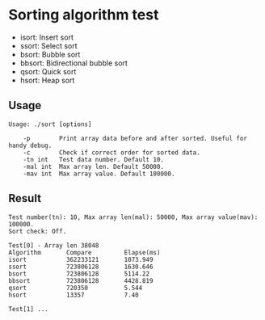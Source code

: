 Sorting algorithm test
========================

- isort: Insert sort
- ssort: Select sort
- bsort: Bubble sort
- bbsort: Bidirectional bubble sort
- qsort: Quick sort
- hsort: Heap sort


## Usage

```
Usage: ./sort [options]

    -p        Print array data before and after sorted. Useful for handy debug.
    -c        Check if correct order for sorted data.
    -tn int   Test data number. Default 10.
    -mal int  Max array len. Default 50000.
    -mav int  Max array value. Default 100000.
```

## Result

```
Test number(tn): 10, Max array len(mal): 50000, Max array value(mav): 100000.
Sort check: Off.

Test[0] - Array len 38048
Algorithm       Compare         Elapse(ms)     
isort           362233121       1073.949       
ssort           723806128       1630.646       
bsort           723806128       5114.22        
bbsort          723806128       4428.819       
qsort           720350          5.544       
hsort           13357           7.40

Test[1] ...
```

